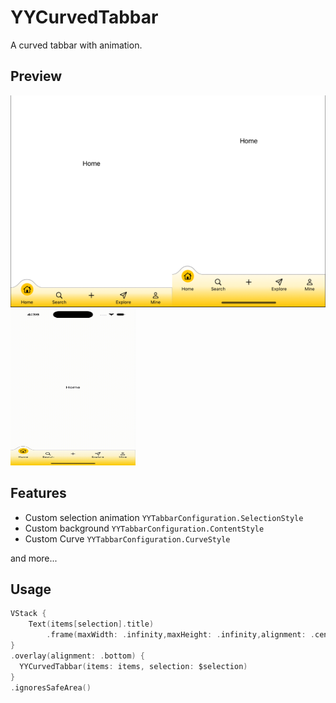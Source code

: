 # YYCurvedTabbar

A curved tabbar with animation.

## Preview

<img src="https://github.com/ChuanqingYang/YYCurvedTabbar/blob/main/preview.png">
<img src="https://github.com/ChuanqingYang/YYCurvedTabbar/blob/main/animation.gif" width="200" height="250">

## Features
- Custom selection animation `YYTabbarConfiguration.SelectionStyle`
- Custom background `YYTabbarConfiguration.ContentStyle`
- Custom Curve `YYTabbarConfiguration.CurveStyle`

and more...

## Usage
``` swift
VStack {
    Text(items[selection].title)
        .frame(maxWidth: .infinity,maxHeight: .infinity,alignment: .center)
}
.overlay(alignment: .bottom) {
  YYCurvedTabbar(items: items, selection: $selection)
}
.ignoresSafeArea()
```

